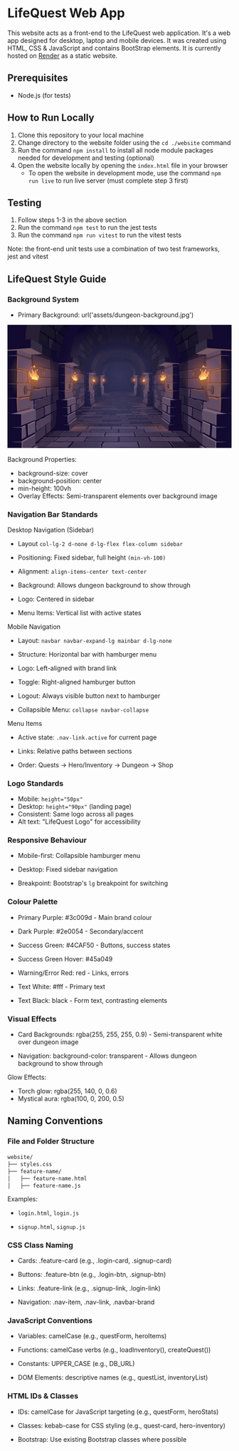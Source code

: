 # LifeQuest Web App

This website acts as a front-end to the LifeQuest web application. It's a web app designed for desktop, laptop and mobile devices. It was created using HTML, CSS & JavaScript and contains BootStrap elements. It is currently hosted on [Render](https://lifequest-bagl.onrender.com) as a static website.

## Prerequisites
- Node.js (for tests)

## How to Run Locally
1. Clone this repository to your local machine
2. Change directory to the website folder using the `cd ./website` command
3. Run the command `npm install` to install all node module packages needed for development and testing (optional)
4. Open the website locally by opening the `index.html` file in your browser
    - To open the website in development mode, use the command `npm run live` to run live server (must complete step 3 first)

## Testing
1. Follow steps 1-3 in the above section
2. Run the command `npm test` to run the jest tests
3. Run the command `npm run vitest` to run the vitest tests

Note: the front-end unit tests use a combination of two test frameworks, jest and vitest

## LifeQuest Style Guide

### Background System
- Primary Background: url('assets/dungeon-background.jpg')

![background-image](./assets/dungeon-background.jpg)

Background Properties:
- background-size: cover
- background-position: center
- min-height: 100vh
- Overlay Effects: Semi-transparent elements over background image

### Navigation Bar Standards
Desktop Navigation (Sidebar)
- Layout ```col-lg-2 d-none d-lg-flex flex-column sidebar```

- Positioning: Fixed sidebar, full height ```(min-vh-100)```

- Alignment: ```align-items-center text-center```

- Background: Allows dungeon background to show through

- Logo: Centered in sidebar

- Menu Items: Vertical list with active states

Mobile Navigation 
- Layout: ```navbar navbar-expand-lg mainbar d-lg-none```

- Structure: Horizontal bar with hamburger menu

- Logo: Left-aligned with brand link

- Toggle: Right-aligned hamburger button

- Logout: Always visible button next to hamburger

- Collapsible Menu: ```collapse navbar-collapse```

Menu Items
- Active state: ```.nav-link.active``` for current page

- Links: Relative paths between sections

- Order: Quests → Hero/Inventory → Dungeon → Shop

### Logo Standards
- Mobile: ```height="50px"```
- Desktop: ```height="90px"``` (landing page)
- Consistent: Same logo across all pages
- Alt text: "LifeQuest Logo" for accessibility

### Responsive Behaviour
- Mobile-first: Collapsible hamburger menu

- Desktop: Fixed sidebar navigation

- Breakpoint: Bootstrap's ```lg``` breakpoint for switching

### Colour Palette
- Primary Purple: #3c009d - Main brand colour

- Dark Purple: #2e0054 - Secondary/accent

- Success Green: #4CAF50 - Buttons, success states

- Success Green Hover: #45a049

- Warning/Error Red: red - Links, errors

- Text White: #fff - Primary text

- Text Black: black - Form text, contrasting elements

### Visual Effects
- Card Backgrounds: rgba(255, 255, 255, 0.9) - Semi-transparent white over dungeon image

- Navigation: background-color: transparent - Allows dungeon background to show through

Glow Effects:
- Torch glow: rgba(255, 140, 0, 0.6)
- Mystical aura: rgba(100, 0, 200, 0.5)


## Naming Conventions
### File and Folder Structure
```
website/
├── styles.css
├── feature-name/
│   ├── feature-name.html
│   ├── feature-name.js
```

Examples:
- ``login.html``, ```login.js```

- ``signup.html``, ```signup.js```

### CSS Class Naming
- Cards: .feature-card (e.g., .login-card, .signup-card)

- Buttons: .feature-btn (e.g., .login-btn, .signup-btn)

- Links: .feature-link (e.g., .signup-link, .login-link)

- Navigation: .nav-item, .nav-link, .navbar-brand

### JavaScript Conventions
- Variables: camelCase (e.g., questForm, heroItems)

- Functions: camelCase verbs (e.g., loadInventory(), createQuest())

- Constants: UPPER_CASE (e.g., DB_URL)

- DOM Elements: descriptive names (e.g., questList, inventoryList)

### HTML IDs & Classes
- IDs: camelCase for JavaScript targeting (e.g., questForm, heroStats)

- Classes: kebab-case for CSS styling (e.g., quest-card, hero-inventory)

- Bootstrap: Use existing Bootstrap classes where possible


